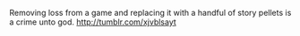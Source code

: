 Removing loss from a game and replacing it with a handful of story pellets is a crime unto god. http://tumblr.com/xjvblsayt